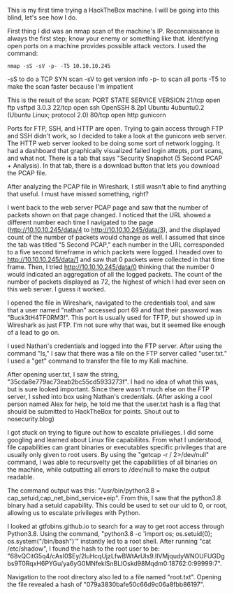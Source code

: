 This is my first time trying a HackTheBox machine. I will be going into this blind, let's see how I do.

First thing I did was an nmap scan of the machine's IP. Reconnaissance is always the first step; know your enemy or something like that. Identifying open ports on a machine provides possible attack vectors.
I used the command:

    nmap -sS -sV -p- -T5 10.10.10.245

-sS to do a TCP SYN scan
-sV to get version info
-p- to scan all ports
-T5 to make the scan faster because I'm impatient

This is the result of the scan:
PORT   STATE SERVICE VERSION
21/tcp open  ftp     vsftpd 3.0.3
22/tcp open  ssh     OpenSSH 8.2p1 Ubuntu 4ubuntu0.2 (Ubuntu Linux; protocol 2.0)
80/tcp open  http    gunicorn

Ports for FTP, SSH, and HTTP are open. Trying to gain access through FTP and SSH didn't work, so I decided to take a look at the gunicorn web server.
The HTTP web server looked to be doing some sort of network logging. It had a dashboard that graphically visualized failed login attepts, port scans, and what not. 
There is a tab that says "Security Snapshot (5 Second PCAP + Analysis). In that tab, there is a download button that lets you download the PCAP file.

After analyzing the PCAP file in Wireshark, I still wasn't able to find anything that useful. I must have missed something, right?

I went back to the web server PCAP page and saw that the number of packets shown on that page changed. I noticed that the URL showed a different number each time I navigated to the page (http://10.10.10.245/data/4 to http://10.10.10.245/data/3), and the displayed count of the number of packets would change as well. I assumed that since the tab was titled "5 Second PCAP," each number in the URL corresponded to a five second timeframe in which packets were logged. I headed over to http://10.10.10.245/data/1 and saw that 0 packets were collected in that time frame. Then, I tried http://10.10.10.245/data/0 thinking that the number 0 would indicated an aggregation of all the logged packets. The count of the number of packets displayed as 72, the highest of which I had ever seen on this web server. I guess it worked.

I opened the file in Wireshark, navigated to the credentials tool, and saw that a user named "nathan" accessed port 69 and that their password was "Buck3tH4TF0RM3!". This port is usually used for TFTP, but showed up in Wireshark as just FTP. I'm not sure why that was, but it seemed like enough of a lead to go on.

I used Nathan's credentials and logged into the FTP server. After using the command "ls," I saw that there was a file on the FTP server called "user.txt." I used a "get" command to transfer the file to my Kali machine.

After opening user.txt, I saw the string, "35cda8e779ac73eab2bc55cd5933273f". I had no idea of what this was, but is sure looked important.
Since there wasn't much else on the FTP server, I sshed into box using Nathan's credentials.
(After asking a cool person named Alex for help, he told me that the user.txt hash is a flag that should be submitted to HackTheBox for points. Shout out to nosecurity.blog)

I got stuck on trying to figure out how to escalate privilieges. I did some googling and learned about Linux file capabiliites. From what I understood, file capabilities can grant binaries or executables specific privileges that are usually only given to root users. By using the "getcap -r / 2>/dev/null" command, I was able to recursvelty get the capabiliities of all binaries on the machine, while outputting all errors to /dev/null to make the output readable.

The command output was this: "/usr/bin/python3.8 = cap_setuid,cap_net_bind_service+eip". From this, I saw that the python3.8 binary had a setuid capability. This could be used to set our uid to 0, or root, allowing us to escalate privileges with Python.

I looked at gtfobins.github.io to search for a way to get root access through Python3.8. Using the command, "python3.8 -c 'import os; os.setuid(0); os.system("/bin/bash")'" instantly led to a root shell. After running "cat /etc/shadow", I found the hash to the root user to be: "$6$8vQCitG5q4/cAsI0$Ey/2luHcqUjzLfwBWtArUls9.IlVMjqudyWNOUFUGDgbs9T0RqxH6PYGu/ya6yG0MNfeklSnBLlOskd98Mqdm0:18762:0:99999:7". 

Navigation to the root directory also led to a file named "root.txt". Opening the file revealed a hash of "079a3830bafe50c66d9c06a8fbb86197".

